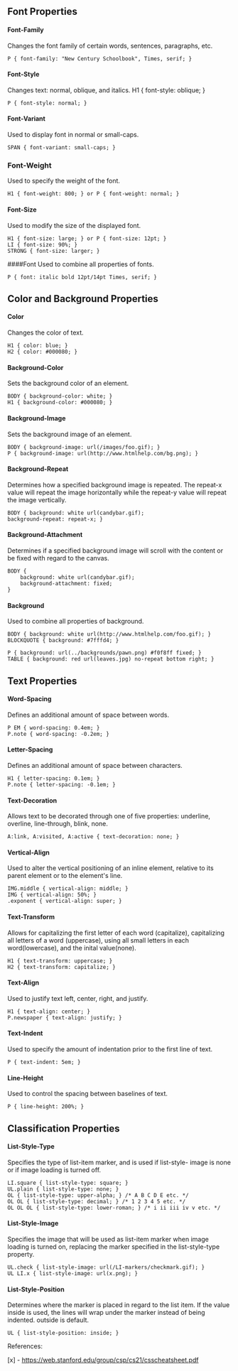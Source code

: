 ## Font Properties
#### Font-Family
Changes the font family of certain words, sentences, paragraphs, etc.
```
P { font-family: "New Century Schoolbook", Times, serif; }
```
#### Font-Style
Changes text: normal, oblique, and italics. H1 { font-style: oblique; }
```
P { font-style: normal; }
```
#### Font-Variant
Used to display font in normal or small-caps. 
```
SPAN { font-variant: small-caps; }
```
### Font-Weight
Used to specify the weight of the font.
```
H1 { font-weight: 800; } or P { font-weight: normal; }
```
#### Font-Size
Used to modify the size of the displayed font.
``` 
H1 { font-size: large; } or P { font-size: 12pt; }
LI { font-size: 90%; }
STRONG { font-size: larger; }
```
####Font
Used to combine all properties of fonts. 
```
P { font: italic bold 12pt/14pt Times, serif; }
```

## Color and Background Properties
#### Color
Changes the color of text.
```
H1 { color: blue; }  
H2 { color: #000080; }
```
#### Background-Color
Sets the background color of an element. 
```
BODY { background-color: white; }
H1 { background-color: #000080; }
```
#### Background-Image
Sets the background image of an element.
```
BODY { background-image: url(/images/foo.gif); }
P { background-image: url(http://www.htmlhelp.com/bg.png); }
```
#### Background-Repeat
Determines how a specified background image is repeated. The repeat-x value will repeat the image horizontally while the repeat-y value will repeat the image vertically.
```
BODY { background: white url(candybar.gif);
background-repeat: repeat-x; }
```
#### Background-Attachment
Determines if a specified background image will scroll with the content or be fixed with regard to the canvas.
```
BODY { 
	background: white url(candybar.gif); 
	background-attachment: fixed; 
}
```
#### Background
Used to combine all properties of background.
```
BODY { background: white url(http://www.htmlhelp.com/foo.gif); } 
BLOCKQUOTE { background: #7fffd4; }

P { background: url(../backgrounds/pawn.png) #f0f8ff fixed; } 
TABLE { background: red url(leaves.jpg) no-repeat bottom right; }
```

## Text Properties
#### Word-Spacing
Defines an additional amount of space between words.
``` 
P EM { word-spacing: 0.4em; }
P.note { word-spacing: -0.2em; }
```
#### Letter-Spacing
Defines an additional amount of space between characters.
```
H1 { letter-spacing: 0.1em; }
P.note { letter-spacing: -0.1em; }
```
#### Text-Decoration
Allows text to be decorated through one of five properties: underline, overline, line-through, blink, none.
```
A:link, A:visited, A:active { text-decoration: none; }
```
#### Vertical-Align
Used to alter the vertical positioning of an inline element, relative to its parent element or to the element's line. 
```
IMG.middle { vertical-align: middle; }
IMG { vertical-align: 50%; }
.exponent { vertical-align: super; }
```
#### Text-Transform
Allows for capitalizing the first letter of each word (capitalize), capitalizing all letters of a word (uppercase), using all small letters in each word(lowercase), and the inital value(none). 
```
H1 { text-transform: uppercase; }
H2 { text-transform: capitalize; }
```
#### Text-Align
Used to justify text left, center, right, and justify. 
```
H1 { text-align: center; }
P.newspaper { text-align: justify; }
```
#### Text-Indent
Used to specify the amount of indentation prior to the first line of text.
```
P { text-indent: 5em; }
```
#### Line-Height
Used to control the spacing between baselines of text. 
```
P { line-height: 200%; }
```
## Classification Properties
#### List-Style-Type
Specifies the type of list-item marker, and is used if list-style- image is none or if image loading is turned off.
```
LI.square { list-style-type: square; }
UL.plain { list-style-type: none; }
OL { list-style-type: upper-alpha; } /* A B C D E etc. */
OL OL { list-style-type: decimal; } /* 1 2 3 4 5 etc. */
OL OL OL { list-style-type: lower-roman; } /* i ii iii iv v etc. */
```
#### List-Style-Image
Specifies the image that will be used as list-item marker when image loading is turned on, replacing the marker specified in the list-style-type property.
```
UL.check { list-style-image: url(/LI-markers/checkmark.gif); }
UL LI.x { list-style-image: url(x.png); }
```
#### List-Style-Position
Determines where the marker is placed in regard to the list item. If the value inside is used, the lines will wrap under the marker instead of being indented. outside is default.
```
UL { list-style-position: inside; }
```

References:

[x] - https://web.stanford.edu/group/csp/cs21/csscheatsheet.pdf
